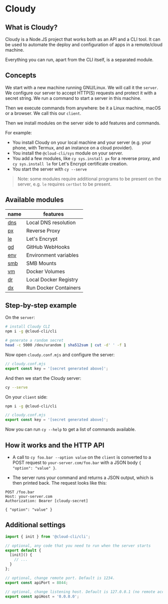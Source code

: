 # Cloudy

## What is Cloudy?

Cloudy is a Node.JS project that works both as an API and a CLI tool.
It can be used to automate the deploy and configuration of apps in a remote/cloud machine.

Everything you can run, apart from the CLI itself, is a separated module.

## Concepts

We start with a new machine running GNU/Linux. We will call it the `server`.
We configure our server to accept HTTP(S) requests and protect it with a secret string.
We run a command to start a server in this machine.

Then we execute commands from anywhere: be it a Linux machine, macOS or a browser.
We call this our `client`.

Then we install modules on the server side to add features and commands.

For example:

- You install Cloudy on your local machine and your server (e.g. your phone, with Termux, and an instance on a cloud provider).
- You install the `@cloud-cli/sys` module on your server.
- You add a few modules, like `cy sys.install px` for a reverse proxy, and `cy sys.install le` for Let's Encrypt certificate creation.
- You start the server with `cy --serve`

> Note: some modules require additional programs to be present on the server, e.g. `le` requires `certbot` to be present.

## Available modules

| name | features |
| - | - |
| [dns](https://github.com/cloud-cli/dns) | Local DNS resolution |
| [px](https://github.com/cloud-cli/px) | Reverse Proxy |
| [le](https://github.com/cloud-cli/le) | Let's Encrypt |
| [gd](https://github.com/cloud-cli/gd) | GitHub WebHooks |
| [env](https://github.com/cloud-cli/env) | Environment variables |
| [smb](https://github.com/cloud-cli/smb) | SMB Mounts |
| [vm](https://github.com/cloud-cli/vm) | Docker Volumes |
| [dr](https://github.com/cloud-cli/dr) | Local Docker Registry |
| [dx](https://github.com/cloud-cli/dx) | Run Docker Containers |

## Step-by-step example

On the `server`:

```bash
# install Cloudy CLI
npm i -g @cloud-cli/cli

# generate a random secret
head -c 5000 /dev/urandom | sha512sum | cut -d' ' -f 1
```

Now open `cloudy.conf.mjs` and configure the server:

```ts
// cloudy.conf.mjs
export const key = '[secret generated above]';
```

And then we start the Cloudy server:

```bash
cy --serve
```

On your `client` side:

```bash
npm i -g @cloud-cli/cli
```

```ts
// cloudy.conf.mjs
export const key = '[secret generated above]';
```

Now you can run `cy --help` to get a list of commands available.

## How it works and the HTTP API

- A call to `cy foo.bar --option value` on the `client` is converted to a POST request to `your-server.com/foo.bar` with a JSON body `{ "option": "value" }`.

- The server runs your command and returns a JSON output, which is then printed back.
The request looks like this:

```
POST /foo.bar
Host: your-server.com
Authorization: Bearer [cloudy-secret]

{ "option": "value" }
```

## Additional settings

```ts
import { init } from '@cloud-cli/cli';

// optional, any code that you need to run when the server starts
export default {
  [init]() {
    // ...
  }
};

// optional, change remote port. Default is 1234.
export const apiPort = 8844;

// optional, change listening host. Default is 127.0.0.1 (no remote access!)
export const apiHost = '0.0.0.0';

```
